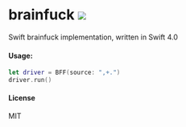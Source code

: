 # brainfuck ![](https://img.shields.io/badge/swift-4-brightgreen.svg)
Swift brainfuck implementation, written in Swift 4.0

#### Usage: 

```swift
let driver = BFF(source: ",+.")
driver.run()
```

#### License
MIT

